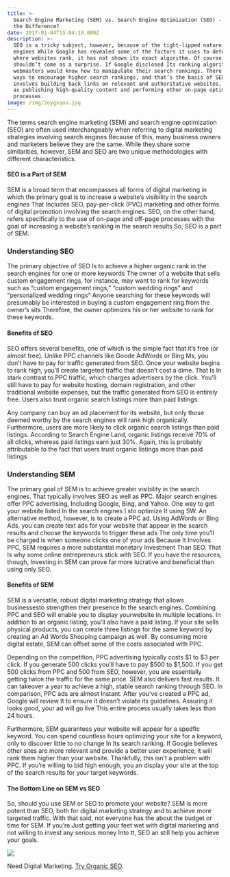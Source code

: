 ```yaml
---
title: >-
  Search Engine Marketing (SEM) vs. Search Engine Optimization (SEO) - What's
  the Difference?
date: 2017-01-04T15:04:10.000Z
description: >-
  SEO is a tricky subject, however, because of the tight-lipped nature of search
  engines While Google has revealed some of the factors it uses to determine
  where websites rank, it has not shown its exact algorithm. Of course, this
  shouldn’t come as a surprise. If Google disclosed Its ranking algorithm,
  webmasters would know how to manipulate their search rankings. There are still
  ways to encourage higher search rankings, and that’s the basis of SEO. It
  involves building back links on relevant and authoritative websites, as well
  as publishing high-quality content and performing other on-page optimization
  processes.
image: /img/2oygxqou.jpg
---
```

The terms search engine marketing (SEM) and search engine optimization (SEO) are often used interchangeably when referring to digital marketing strategies involving search engines Because of this, many business owners and marketers believe they are the same. While they share some similarities, however, SEM and SEO are two unique methodologies with different characteristics.

#### SEO is a Part of SEM

SEM is a broad term that encompasses all forms of digital marketing in which the primary goal is to increase a website’s visibility in the search engines That Includes SEO, pay-per-click (PVC) marketing and other forms of digital promotion involving the search engines. SEO, on the other hand, refers specifically to the use of on-page and off-page processes with the goal of increasing a website’s ranking in the search results So, SEO is a part of SEM. 

### Understanding SEO

The primary objective of SEO Is to achieve a higher organic rank in the search engines for one or more keywords The owner of a website that sells custom engagement rings, for instance, may want to rank for keywords such as “custom engagement rings,” “custom wedding rings” and “personalized wedding rings” Anyone searching for these keywords will presumably be interested in buying a custom engagement ring from the owner’s sits Therefore, the owner optimizes his or her website to rank for these keywords.

#### Benefits of SEO

SEO offers several benefits, one of which is the simple fact that it’s free (or almost free). Unlike PPC channels like Goode AdWords or Bing Ms, you don’t have to pay for traffic generated from SEO. Once your website begins to rank high, you’ll create targeted traffic that doesn’t cost a dime. That Is In stark contrast to PPC traffic, which charges advertisers by the click. You’ll still have to pay for website hosting, domain registration, and other traditional website expenses, but the traffic generated from SEO is entirely free. Users also trust organic search listings more than paid listings. 

Any company can buy an ad placement for its website, but only those deemed worthy by the search engines will rank high organically. Furthermore, users are more likely to click organic search listings than paid listings. According to Search Engine Land, organic listings receive 70% of all clicks, whereas paid listings earn just 30%. Again, this is probably attributable to the fact that users trust organic listings more than paid listings 

### Understanding SEM 

The primary goal of SEM is to achieve greater visibility in the search engines. That typically involves SEO as well as PPC. Major search engines offer PPC advertising, Including Google, Bing, and Yahoo. One way to get your website listed In the search engines I sto optimize It using SW. An alternative method, however, is to create a PPC ad. Using AdWords or Bing Ads, you can create text ads for your website that appear in the search results and choose the keywords to trigger these ads The only time you’ll be charged is when someone clicks one of your ads Because It Involves PPC, SEM requires a more substantial monetary Investment Than SEO. That Is why some online entrepreneurs stick with SEO. If you have the resources, though, Investing in SEM can prove far more lucrative and beneficial than using only SEO.

#### Benefits of SEM

SEM is a versatile, robust digital marketing strategy that allows businessesto strengthen their presence In the search engines. Combining PPC and SEO will enable you to display yourwebsite In multiple locations. In addition to an organic listing, you’ll also have a paid listing. If your site sells physical products, you can create three listings for the same keyword by creating an Ad Words Shopping campaign as well. By consuming more digital estate, SEM can offset some of the costs associated with PPC.

Depending on the competition, PPC advertising typically costs $1 to $3 per click. If you generate 500 clicks you’ll have to pay $500 to $1,500. If you get 500 clicks from PPC and 500 from SEO, however, you are essentially getting twice the traffic for the same price. SEM also delivers fast results. It can takeover a year to achieve a high, stable search ranking through SEO. In comparison, PPC ads are almost Instant. After you’ve created a PPC ad, Google will review It to ensure it doesn’t violate its guidelines. Assuring it looks good, your ad will go live This entire process usually takes less than 24 hours.

Furthermore, SEM guarantees your website will appear for a spedflc keyword. You can spend countless hours optimizing your site for a keyword, only to discover little to no change In Its search ranking. If Googie believes other sites are more relevant and provide a better user experience, it will rank them higher than your website. Thankfully, this isn’t a problem with PPC. If you’re willing to bid high enough, you an display your site at the top of the search results for your target keywords.

#### The Bottom Line on SEM vs SEO

So, should you use SEM or SEO to promote your website? SEM is more potent than SEO, both for digital marketing strategy and to achieve more targeted traffic. With that said, not everyone has the about the budget or time for SEM. If you’re Just getting your feet wet with digital marketing and not willing to invest any serious money Into tt, SEO an still help you achieve your goals.

![](https://cdn-images-1.medium.com/max/800/1*lazoMvaBdeG0RdYqqmluVg.png)

Need Digital Marketing. [Try Organic SEO](https://keysome.com).
